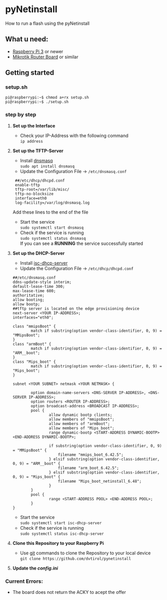 # pyNetinstall

How to run a flash using the pyNetinstall

## What u need:
* [Raspberry Pi 3](https://www.raspberrypi.com/products/) or newer
* [Mikrotik Router Board](https://www.mikrotik-store.eu/en/MikroTik-CA150) or similar

## Getting started

### setup.sh

```shell
pi@raspberrypi:~$ chmod a+rx setup.sh
pi@raspberrypi:~$ ./setup.sh
```

### step by step
1. **Set up the Interface**
   * Check your IP-Address with the following command\
   `ip address`
2. **Set up the TFTP-Server**
   * Install [dnsmasq](https://wiki.archlinux.org/title/dnsmasq)\
   `sudo apt install dnsmasq`
   * Update the Configuration File -> `/etc/dnsmasq.conf`
   ```editorconfig
    ##/etc/dhcp/dhcpd.conf
    enable-tftp
    tftp-root=/var/lib/misc/
    tftp-no-blocksize
    interface=eth0
    log-facility=/var/log/dnsmasq.log
   ```
   Add these lines to the end of the file
  
   * Start the service\
   `sudo systemctl start dnsmasq`
   * Check if the service is running\
   `sudo systemctl status dnsmasq`\
   If you can see a **RUNNING** the service successfully started
3. **Set up the DHCP-Server** 
   * Install [isc-dhcp-server](https://www.isc.org/dhcp/)
   * Update the Configuration File -> `/etc/dhcp/dhcpd.conf`
    ```editorconfig
    ##/etc/dnsmasq.conf
    ddns-update-style interim;
    default-lease-time 300;
    max-lease-time 600;
    authoritative;
    allow booting;
    allow bootp;
    ##tftp server is located on the edge provisioning device
    next-server <YOUR IP-ADDRESS>;
    interfaces="eth0";

    class "mmipsBoot" {
            match if substring(option vendor-class-identifier, 0, 9) = "MMipsBoot";
    }
    class "armBoot" {
            match if substring(option vendor-class-identifier, 0, 9) = "ARM__boot";
    }
    class "Mips_boot" {
            match if substring(option vendor-class-identifier, 0, 9) = "Mips_boot";
    }

    subnet <YOUR SUBNET> netmask <YOUR NETMASK> {

            option domain-name-servers <DNS-SERVER IP-ADDRESS>, <DNS-SERVER IP-ADDRESS>;
            option routers <ROUTER IP-ADDRESS>;
            option broadcast-address <BROADCAST IP-ADDRESS>;
            pool {
                    allow dynamic bootp clients;
                    allow members of "mmipsBoot";
                    allow members of "armBoot";
                    allow members of "Mips_boot";
                    range dynamic-bootp <START-ADDRESS DYNAMIC-BOOTP> <END-ADDRESS DYNAMIC-BOOTP>;

                    if substring(option vendor-class-identifier, 0, 9) = "MMipsBoot" {
                        filename "mmips_boot_6.42.5";
                    } elsif substring(option vendor-class-identifier, 0, 9) = "ARM__boot" {
                        filename "arm_boot_6.42.5";
                    } elsif substring(option vendor-class-identifier, 0, 9) = "Mips_boot" {
                        filename "Mips_boot_netinstall_6.48";
                    }
            }
            pool {
                    range <START-ADDRESS POOL> <END-ADDRESS POOL>;
            }
    }
   ```
   
   * Start the service\
   `sudo systemctl start isc-dhcp-server`
   * Check if the service is running\
   `sudo systemctl status isc-dhcp-server`

4. **Clone this Repository to your Raspberry Pi**
   * Use [git](https://git-scm.com/docs/git-clone) commands to clone the Repository to your local device\
   `git clone https://github.com/dvtirol/pynetinstall`
5. **Update the ___config.ini___**

### Current Errors:
 * The board does not return the ACKY to acept the offer